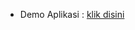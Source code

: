 - Demo Aplikasi : [klik disini](https://ilhamlamp-laprak-dm-1--homepage-features-phnud8.streamlit.app/)
